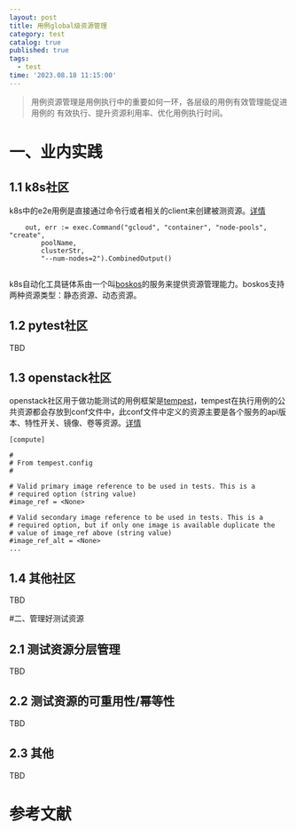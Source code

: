```yaml
---
layout: post
title: 用例global级资源管理
category: test
catalog: true
published: true
tags:
  - test
time: '2023.08.18 11:15:00'
---
```


> 用例资源管理是用例执行中的重要如何一环，各层级的用例有效管理能促进用例的
> 有效执行、提升资源利用率、优化用例执行时间。

# 一、业内实践

## 1.1 k8s社区
k8s中的e2e用例是直接通过命令行或者相关的client来创建被测资源。[详情](https://github.com/kubernetes/kubernetes/blob/master/test/e2e/cloud/gcp/gke_node_pools.go#L52C1-L52C1)
```golang
	out, err := exec.Command("gcloud", "container", "node-pools", "create",
		poolName,
		clusterStr,
		"--num-nodes=2").CombinedOutput()
```
```
```
k8s自动化工具链体系由一个叫[boskos](https://github.com/kubernetes-sigs/boskos)的服务来提供资源管理能力。boskos支持两种资源类型：静态资源、动态资源。

## 1.2 pytest社区
TBD

## 1.3 openstack社区
openstack社区用于做功能测试的用例框架是[tempest](https://github.com/openstack/tempest)，tempest在执行用例的公共资源都会存放到conf文件中，此conf文件中定义的资源主要是各个服务的api版本、特性开关、镜像、卷等资源。[详情](https://docs.openstack.org/tempest/latest/_static/tempest.conf.sample)
```shell
[compute]

#
# From tempest.config
#

# Valid primary image reference to be used in tests. This is a
# required option (string value)
#image_ref = <None>

# Valid secondary image reference to be used in tests. This is a
# required option, but if only one image is available duplicate the
# value of image_ref above (string value)
#image_ref_alt = <None>
...
```

## 1.4 其他社区
TBD

#二、管理好测试资源
## 2.1 测试资源分层管理
TBD

## 2.2 测试资源的可重用性/幂等性 
TBD

## 2.3 其他
TBD

# 参考文献
